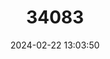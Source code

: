 ---
title: "34083"
category: "Juniperus barbadensis"
draft: false
date: 2024-02-22 13:03:50
languages:
  English: ["West Indies Juniper"]
---